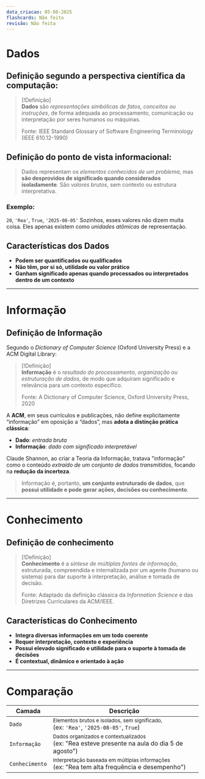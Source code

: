 ```yaml
---
data_criacao: 05-08-2025
flashcards: Não feito
revisão: Não feita
---
```

# Dados
## Definição segundo a perspectiva científica da computação:

> [!Definição]  
> **Dados** são _representações simbólicas de fatos, conceitos ou instruções_, de forma adequada ao processamento, comunicação ou interpretação por seres humanos ou máquinas.
> 
> Fonte: IEEE Standard Glossary of Software Engineering Terminology (IEEE 610.12-1990)

## Definição do ponto de vista informacional:

> Dados representam os _elementos conhecidos de um problema_, mas **são desprovidos de significado quando considerados isoladamente**. São _valores brutos_, sem contexto ou estrutura interpretativa.
### Exemplo:
 `20`, `'Rea'`, `True`, `'2025-08-05'`
Sozinhos, esses valores não dizem muita coisa. Eles apenas existem como _unidades atômicas_ de representação.

## Características dos Dados

- **Podem ser quantificados ou qualificados**
- **Não têm, por si só, utilidade ou valor prático**
- **Ganham significado apenas quando processados ou interpretados dentro de um contexto**

---

# Informação
## Definição de Informação

Segundo o _Dictionary of Computer Science_ (Oxford University Press) e a ACM Digital Library:

> [!Definição]  
> **Informação** é o _resultado do processamento, organização ou estruturação de dados_, de modo que adquiram significado e relevância para um contexto específico.
> 
> Fonte: A Dictionary of Computer Science, Oxford University Press, 2020

A **ACM**, em seus currículos e publicações, não define explicitamente “informação” em oposição a “dados”, mas **adota a distinção prática clássica**:

- **Dado**: _entrada bruta_
- **Informação**: _dado com significado interpretável_

Claude Shannon, ao criar a Teoria da Informação, tratava "informação" como o conteúdo _extraído de um conjunto de dados transmitidos_, focando na **redução da incerteza**.

> Informação é, portanto, **um conjunto estruturado de dados**, que **possui utilidade e pode gerar ações, decisões ou conhecimento**.

---

# Conhecimento

## Definição de conhecimento

> [!Definição]  
> **Conhecimento** é a _síntese de múltiplas fontes de informação_, estruturada, compreendida e internalizada por um agente (humano ou sistema) para dar suporte à interpretação, análise e tomada de decisão.
> 
> Fonte: Adaptado da definição clássica da _Information Science_ e das Diretrizes Curriculares da ACM/IEEE.

## Características do Conhecimento

- **Integra diversas informações em um todo coerente**
- **Requer interpretação, contexto e experiência**
- **Possui elevado significado e utilidade para o suporte à tomada de decisões**
- **É contextual, dinâmico e orientado à ação**

---

# Comparação

| Camada         | Descrição                                                                                                      |
| -------------- | -------------------------------------------------------------------------------------------------------------- |
| `Dado`         | <small>Elementos brutos e isolados, sem significado,</small><br>(ex: `'Rea'`, `'2025-08-05'`, `True`)          |
| `Informação`   | <small>Dados organizados e contextualizados</small><br>(ex: "Rea esteve presente na aula do dia 5 de agosto")  |
| `Conhecimento` | <small>Interpretação baseada em múltiplas informações</small> <br>(ex: "Rea tem alta frequência e desempenho") |
